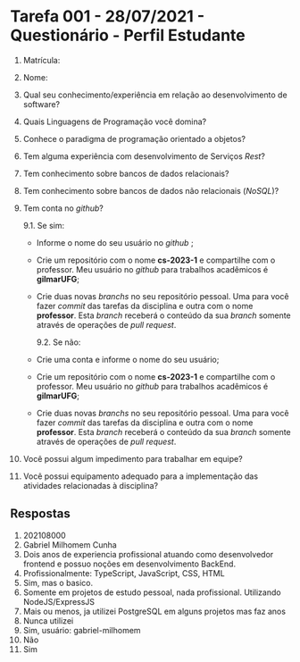 # Tarefa 001 - 28/07/2021 - Questionário - Perfil Estudante

1. Matrícula:
2. Nome:
3. Qual seu conhecimento/experiência em relação ao desenvolvimento de software?
4. Quais Linguagens de Programação você domina?
5. Conhece o paradigma de programação orientado a objetos?
6. Tem alguma experiência com desenvolvimento de Serviços _Rest_?
7. Tem conhecimento sobre bancos de dados relacionais?
8. Tem conhecimento sobre bancos de dados não relacionais (_NoSQL_)?
9. Tem conta no _github_?

   9.1. Se sim:

   - Informe o nome do seu usuário no _github_ ;
   - Crie um repositório com o nome **cs-2023-1** e compartilhe com o professor. Meu usuário no _github_ para trabalhos acadêmicos é **gilmarUFG**;
   - Crie duas novas _branchs_ no seu repositório pessoal. Uma para você fazer _commit_ das tarefas da disciplina e outra com o nome **professor**. Esta _branch_ receberá o conteúdo da sua _branch_ somente através de operações de _pull request_.

     9.2. Se não:

   - Crie uma conta e informe o nome do seu usuário;
   - Crie um repositório com o nome **cs-2023-1** e compartilhe com o professor. Meu usuário no _github_ para trabalhos acadêmicos é **gilmarUFG**;
   - Crie duas novas _branchs_ no seu repositório pessoal. Uma para você fazer _commit_ das tarefas da disciplina e outra com o nome **professor**. Esta _branch_ receberá o conteúdo da sua _branch_ somente através de operações de _pull request_.

10. Você possui algum impedimento para trabalhar em equipe?
11. Você possui equipamento adequado para a implementação das atividades relacionadas à disciplina?

## Respostas

1. 202108000
2. Gabriel Milhomem Cunha
3. Dois anos de experiencia profissional atuando como desenvolvedor frontend e possuo noções em desenvolvimento BackEnd.
4. Profissionalmente: TypeScript, JavaScript, CSS, HTML
5. Sim, mas o basico.
6. Somente em projetos de estudo pessoal, nada profissional. Utilizando NodeJS/ExpressJS
7. Mais ou menos, ja utilizei PostgreSQL em alguns projetos mas faz anos
8. Nunca utilizei
9. Sim, usuário: gabriel-milhomem
10. Não
11. Sim
